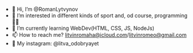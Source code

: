 - 👋 Hi, I’m @RomanLytvynov
- 👀 I’m interested in different kinds of sport and, od course, programming 👨‍💻
- 🌱 I’m currently learning WebDev(HTML, CSS, JS, NodeJs)
- 📫 How to reach me? litvinromaha@icloud.com/litvinromeo@gmail.com
- 📲 My instagram: @litva_odobryayet
